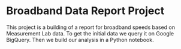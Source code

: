 # Broadband Data Report Project

This project is a building of a report for broadband speeds based on Measurement Lab data. To get the initial data we query it on Google BigQuery. Then we build our analysis in a Python notebook.
